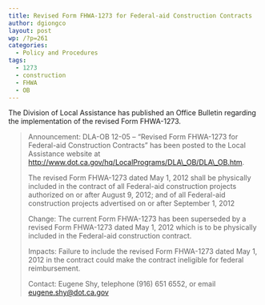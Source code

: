```yaml
---
title: Revised Form FHWA-1273 for Federal-aid Construction Contracts
author: dgiongco
layout: post
wp: /?p=261
categories:
  - Policy and Procedures
tags:
  - 1273
  - construction
  - FHWA
  - OB
---
```

The Division of Local Assistance has published an Office Bulletin regarding the implementation of the revised Form FHWA-1273.<!--more-->

> Announcement: DLA-OB 12-05 &#8211; &#8220;Revised Form FHWA-1273 for Federal-aid Construction Contracts&#8221; has been posted to the Local Assistance website at http://www.dot.ca.gov/hq/LocalPrograms/DLA\_OB/DLA\_OB.htm.
> 
> The revised Form FHWA-1273 dated May 1, 2012 shall be physically included in the contract of all Federal-aid construction projects authorized on or after August 9, 2012; and of all Federal-aid construction projects advertised on or after September 1, 2012
> 
> Change: The current Form FHWA-1273 has been superseded by a revised Form FHWA-1273 dated May 1, 2012 which is to be physically included in the Federal-aid construction contract.
> 
> Impacts: Failure to include the revised Form FHWA-1273 dated May 1, 2012 in the contract could make the contract ineligible for federal reimbursement.
> 
> Contact: Eugene Shy, telephone (916) 651 6552, or email <eugene.shy@dot.ca.gov>